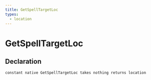 ```yaml
---
title: GetSpellTargetLoc
types:
  - location
---
```


# GetSpellTargetLoc

## Declaration

```
constant native GetSpellTargetLoc takes nothing returns location
```